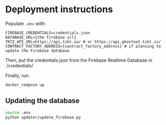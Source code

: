 # Deployment instructions

Populate `.env` with:

```env
FIREBASE_CREDENTIALS=credentials.json
DATABASE_URL={the firebase url}
TKTZ_API_URL=https://api.tzkt.io/ # or https://api.ghostnet.tzkt.io/
CONTRACT_FACTORY_ADDRESS={contract_factory_address} # if planning to update the Firebase database
```

Then, put the credentials.json from the Firebase Realtime Database in ./credentials/

Finally, run:

```sh
docker_compose up
```

## Updating the database

```sh
source .env
python updater/update_firebase.py
```

